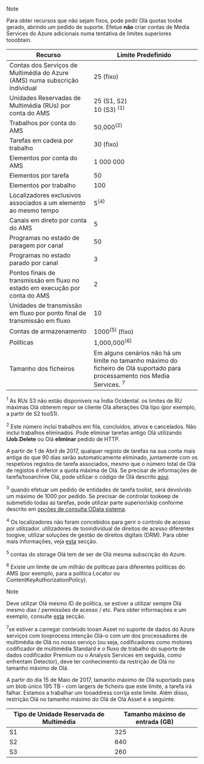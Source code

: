 >[!NOTE]
>Para obter recursos que não sejam fixos, pode pedir Olá quotas toobe gerado, abrindo um pedido de suporte. Efetue **não** criar contas de Media Services do Azure adicionais numa tentativa de limites superiores tooobtain.

| Recurso | Limite Predefinido | 
| --- | --- | 
| Contas dos Serviços de Multimédia do Azure (AMS) numa subscrição individual | 25 (fixo) |
| Unidades Reservadas de Multimédia (RUs) por conta do AMS |25 (S1, S2)<br/>10 (S3) <sup>(1)</sup> | 
| Trabalhos por conta do AMS | 50,000<sup>(2)</sup> |
| Tarefas em cadeia por trabalho | 30 (fixo) |
| Elementos por conta do AMS | 1 000 000|
| Elementos por tarefa | 50 |
| Elementos por trabalho | 100 |
| Localizadores exclusivos associados a um elemento ao mesmo tempo | 5<sup>(4)</sup> |
| Canais em direto por conta do AMS |5|
| Programas no estado de paragem por canal |50|
| Programas no estado parado por canal |3|
| Pontos finais de transmissão em fluxo no estado em execução por conta do AMS|2|
| Unidades de transmissão em fluxo por ponto final de transmissão em fluxo |10 |
| Contas de armazenamento | 1000<sup>(5)</sup> (fixo) |
| Políticas | 1,000,000<sup>(6)</sup> |
| Tamanho dos ficheiros| Em alguns cenários não há um limite no tamanho máximo do ficheiro de Olá suportado para processamento nos Media Services. <sup>7</sup> |
  
<sup>1</sup> As RUs S3 não estão disponíveis na Índia Ocidental. os limites de RU máximas Olá obterem repor se cliente Olá alterações Olá tipo (por exemplo, a partir de S2 tooS1). 

<sup>2</sup> Este número inclui trabalhos em fila, concluídos, ativos e cancelados. Não inclui trabalhos eliminados. Pode eliminar tarefas antigo Olá utilizando **IJob.Delete** ou Olá **eliminar** pedido de HTTP.

A partir de 1 de Abril de 2017, qualquer registo de tarefas na sua conta mais antiga do que 90 dias serão automaticamente eliminado, juntamente com os respetivos registos de tarefa associados, mesmo que o número total de Olá de registos é inferior a quota máxima de Olá. Se precisar de informações de tarefa/tooarchive Olá, pode utilizar o código de Olá descrito [aqui](../articles/media-services/media-services-dotnet-manage-entities.md).

<sup>3</sup> quando efetuar um pedido de entidades de tarefa toolist, será devolvido um máximo de 1000 por pedido. Se precisar de controlar tookeep de submetido todas as tarefas, pode utilizar parte superior/skip conforme descrito em [opções de consulta OData sistema](http://msdn.microsoft.com/library/gg309461.aspx).

<sup>4</sup> Os localizadores não foram concebidos para gerir o controlo de acesso por utilizador. utilizadores de tooindividual de direitos de acesso diferentes toogive, utilizar soluções de gestão de direitos digitais (DRM). Para obter mais informações, veja [esta](../articles/media-services/media-services-content-protection-overview.md) secção.

<sup>5</sup> contas do storage Olá tem de ser de Olá mesma subscrição do Azure.

<sup>6</sup> Existe um limite de um milhão de políticas para diferentes políticas do AMS (por exemplo, para a política Locator ou ContentKeyAuthorizationPolicy). 

>[!NOTE]
> Deve utilizar Olá mesmo ID de política, se estiver a utilizar sempre Olá mesmo dias / permissões de acesso / etc. Para obter informações e um exemplo, consulte [esta](../articles/media-services/media-services-dotnet-manage-entities.md#limit-access-policies) secção.

<sup>7</sup>se estiver a carregar conteúdo tooan Asset no suporte de dados do Azure serviços com tooprocess intenção Olá-o com um dos processadores de multimédia de Olá no nosso serviço (ou seja, codificadores como motores codificador de multimédia Standard e o fluxo de trabalho do suporte de dados codificador Premium ou o Analysis Services em seguida, como enfrentam Detector), deve ter conhecimento da restrição de Olá no tamanho máximo de Olá. 

A partir do dia 15 de Maio de 2017, tamanho máximo de Olá suportado para um blob único 195 TB - com largers de ficheiro que este limite, a tarefa irá falhar. Estamos a trabalhar um tooaddress corrija este limite. Além disso, restrição Olá no tamanho máximo do Olá de Olá Asset é a seguinte.

| Tipo de Unidade Reservada de Multimédia | Tamanho máximo de entrada (GB)| 
| --- | --- | 
|S1 | 325|
|S2 | 640|
|S3 | 260|
